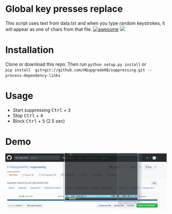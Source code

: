 # Global key presses replace 
This script uses text from data.txt and when you type random keystrokes, it will appear as one of chars from that file.
[![awesome](https://img.shields.io/badge/awesome-typing-ff69b5.svg)](https://github.com/HQupgradeHQ/suppressing)
![](https://img.shields.io/badge/linux-failed-red.svg)
# Installation 
Clone or download this repo. Then run `python setup.py install` or           
`pip install  git+git://github.com/HQupgradeHQ/suppressing.git --process-dependency-links`        
 
# Usage 
- Start suppressing  <kbd>Ctrl</kbd> + <kbd>3</kbd> 
- Stop  <kbd>Ctrl</kbd> + <kbd>4</kbd> 
- Block <kbd>Ctrl</kbd> + <kbd>5</kbd> (2.5 sec)
# Demo
![](https://raw.githubusercontent.com/HQupgradeHQ/suppressing/master/demo.gif)

